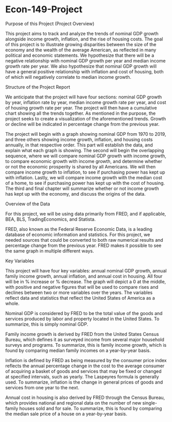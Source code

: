 # Econ-149-Project

Purpose of this Project (Project Overview)

This project aims to track and analyze the trends of nominal GDP growth alongside income growth, inflation, and the rise of housing costs. The goal of this project is to illustrate growing disparities between the size of the economy and the wealth of the average American, as reflected in many political and economic statements. We hypothesize that there will be a negative relationship with nominal GDP growth per year and median income growth rate per year. We also hypothesize that nominal GDP growth will have a general positive relationship with inflation and cost of housing, both of which will negatively correlate to median income growth.


Structure of the Project Report

We anticipate that the project will have four sections: nominal GDP growth by year, inflation rate by year, median income growth rate per year, and cost of housing growth rate per year. The project will then have a cumulative chart showing all the trends together. As mentioned in the purpose, the project seeks to create a visualization of the aforementioned trends. Growth or decline will be indicated in percentage change from the previous year.

The project will begin with a graph showing nominal GDP from 1970 to 2019, and three others showing income growth, inflation, and housing costs annually, in that respective order. This part will establish the data, and explain what each graph is showing. The second will begin the overlapping sequence, where we will compare nominal GDP growth with income growth, to compare economic growth with income growth, and determine whether or not the economic prosperity is shared by all Americans. We will then compare income growth to inflation, to see if purchasing power has kept up with inflation. Lastly, we will compare income growth with the median cost of a home, to see if purchasing power has kept up with the cost of housing. The third and final chapter will summarize whether or not income growth has kept up with the economy, and discuss the origins of the data.


Overview of the Data

For this project, we will be using data primarily from FRED, and if applicable, BEA, BLS, TradingEconomics, and Statista.

FRED, also known as the Federal Reserve Economic Data, is a leading database of economic information and statistics. For this project, we needed sources that could be converted to both raw numerical results and percentage change from the previous year. FRED makes it possible to see the same graph in multiple different ways.

Key Variables

This project will have four key variables: annual nominal GDP growth, annual family income growth, annual inflation, and annual cost in housing. All four will be in % increase or % decrease. The graph will depict a 0 at the middle, with positive and negative figures that will be used to compare rises and declines between two or more variables over the years. The variables reflect data and statistics that reflect the United States of America as a whole.

Nominal GDP is considered by FRED to be the total value of the goods and services produced by labor and property located in the United States. To summarize, this is simply nominal GDP.

Family income growth is derived by FRED from the United States Census Bureau, which defines it as surveyed income from several major household surveys and programs. To summarize, this is family income growth, which is found by comparing median family incomes on a year-by-year basis.

Inflation is defined by FRED as being measured by the consumer price index reflects the annual percentage change in the cost to the average consumer of acquiring a basket of goods and services that may be fixed or changed at specified intervals, such as yearly. The Laspeyres formula is generally used. To summarize, inflation is the change in general prices of goods and services from one year to the next.

Annual cost in housing is also derived by FRED through the Census Bureau, which provides national and regional data on the number of new single-family houses sold and for sale. To summarize, this is found by comparing the median sale price of a house on a year-by-year basis.

